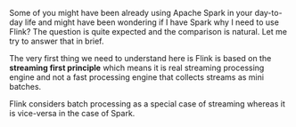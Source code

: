 Some of you might have been already using Apache Spark in your day-to-day life and might have been wondering if I have Spark why I need to use Flink? The question is quite expected and the comparison is natural. Let me try to answer that in brief. 

The very first thing we need to understand here is Flink is based on the **streaming first principle** which means it is real streaming processing engine and not a fast processing engine that collects streams as mini batches. 

Flink considers batch processing as a special case of streaming whereas it is vice-versa in the case of Spark. 